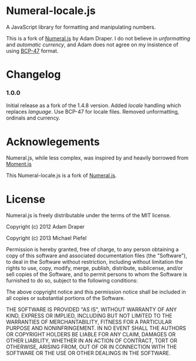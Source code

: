 Numeral-locale.js
=======================================================

A JavaScript library for formatting and manipulating numbers.

This is a fork of [Numeral.js](http://numeraljs.com/) by Adam Draper. I do not believe in
_unformatting_ and _automatic currency_, and Adam does not agree on my insistence of using
[BCP-47](http://www.rfc-editor.org/rfc/bcp/bcp47.txt) format.


Changelog
=========

### 1.0.0

Initial release as a fork of the 1.4.8 version. Added _locale_ handling which replaces
_language_. Use BCP-47 for locale files. Removed unformatting, ordinals and currency.

Acknowlegements
===============

Numeral.js, while less complex, was inspired by and heavily borrowed from [Moment.js](http://momentjs.com)

This Numeral-locale.js is a fork of [Numeral.js](http://numeraljs.com/).


License
=======

Numeral.js is freely distributable under the terms of the MIT license.

Copyright (c) 2012 Adam Draper

Copyright (c) 2013 Michael Piefel

Permission is hereby granted, free of charge, to any person obtaining a copy of this software and associated documentation
files (the "Software"), to deal in the Software without restriction, including without limitation the rights to use,
copy, modify, merge, publish, distribute, sublicense, and/or sell copies of the Software, and to permit persons to whom the Software is furnished to do so, subject to the following conditions:

The above copyright notice and this permission notice shall be included in all copies or substantial portions of the Software.

THE SOFTWARE IS PROVIDED "AS IS", WITHOUT WARRANTY OF ANY KIND, EXPRESS OR IMPLIED, INCLUDING BUT NOT LIMITED TO THE WARRANTIES OF MERCHANTABILITY, FITNESS FOR A PARTICULAR PURPOSE AND NONINFRINGEMENT. IN NO EVENT SHALL THE AUTHORS OR COPYRIGHT HOLDERS BE LIABLE FOR ANY CLAIM, DAMAGES OR OTHER LIABILITY, WHETHER IN AN ACTION OF CONTRACT, TORT OR OTHERWISE, ARISING FROM, OUT OF OR IN CONNECTION WITH THE SOFTWARE OR THE USE OR OTHER DEALINGS IN THE SOFTWARE.